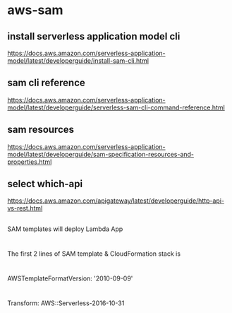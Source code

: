 # aws-sam

## install serverless application model cli
https://docs.aws.amazon.com/serverless-application-model/latest/developerguide/install-sam-cli.html

## sam cli reference
https://docs.aws.amazon.com/serverless-application-model/latest/developerguide/serverless-sam-cli-command-reference.html

## sam resources
https://docs.aws.amazon.com/serverless-application-model/latest/developerguide/sam-specification-resources-and-properties.html

## select which-api
https://docs.aws.amazon.com/apigateway/latest/developerguide/http-api-vs-rest.html

##
SAM templates will deploy Lambda App
#
The first 2 lines of SAM template & CloudFormation stack is
#
AWSTemplateFormatVersion: '2010-09-09'
#
Transform: AWS::Serverless-2016-10-31
